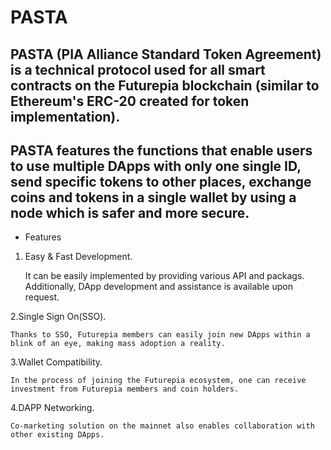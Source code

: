 # PASTA

## PASTA (PIA Alliance Standard Token Agreement) is a technical protocol used for all smart contracts on the Futurepia blockchain (similar to Ethereum's ERC-20 created for token implementation).

## PASTA features the functions that enable users to use multiple DApps with only one single ID, send specific tokens to other places, exchange coins and tokens in a single wallet by using a node which is safer and more secure.

- Features
1. Easy & Fast Development.

    It can be easily implemented by providing various API and packags. Additionally, DApp development and assistance is available upon request.

2.Single Sign On(SSO).

    Thanks to SSO, Futurepia members can easily join new DApps within a blink of an eye, making mass adoption a reality.

3.Wallet Compatibility.

    In the process of joining the Futurepia ecosystem, one can receive investment from Futurepia members and coin holders.

4.DAPP Networking.

    Co-marketing solution on the mainnet also enables collaboration with other existing DApps.

